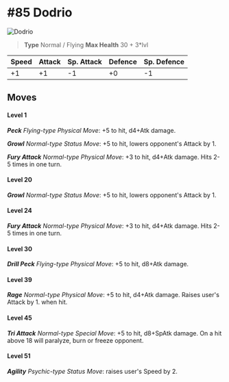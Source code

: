 # #85 Dodrio


![Dodrio](https://img.pokemondb.net/sprites/home/normal/1x/dodrio.png)

> **Type** Normal / Flying
> **Max Health** 30 + 3\*lvl

| Speed | Attack | Sp. Attack | Defence | Sp. Defence |
| ----- | ------ | ---------- | ------- | ----------- |
| +1 | +1 | -1 | +0 | -1 |

## Moves
#### Level 1

***Peck** Flying-type Physical Move*: +5 to hit, d4+Atk damage. 

***Growl** Normal-type Status Move*: +5 to hit, lowers opponent's Attack by 1.

***Fury Attack** Normal-type Physical Move*: +3 to hit, d4+Atk damage. Hits 2-5 times in one turn.
#### Level 20

***Growl** Normal-type Status Move*: +5 to hit, lowers opponent's Attack by 1.
#### Level 24

***Fury Attack** Normal-type Physical Move*: +3 to hit, d4+Atk damage. Hits 2-5 times in one turn.
#### Level 30

***Drill Peck** Flying-type Physical Move*: +5 to hit, d8+Atk damage. 
#### Level 39

***Rage** Normal-type Physical Move*: +5 to hit, d4+Atk damage. Raises user's Attack by 1. when hit.
#### Level 45

***Tri Attack** Normal-type Special Move*: +5 to hit, d8+SpAtk damage. On a hit above 18 will paralyze, burn or freeze opponent.
#### Level 51

***Agility** Psychic-type Status Move*: raises user's Speed by 2.

